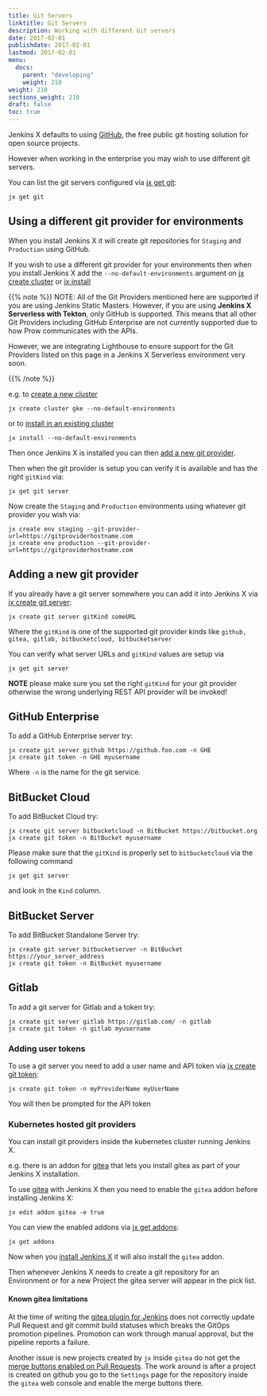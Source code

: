 ```yaml
---
title: Git Servers
linktitle: Git Servers
description: Working with different Git servers 
date: 2017-02-01
publishdate: 2017-02-01
lastmod: 2017-02-01
menu:
  docs:
    parent: "developing"
    weight: 210
weight: 210
sections_weight: 210
draft: false
toc: true
---
```



Jenkins X defaults to using [GitHub](https://github.com/), the free public git hosting solution for open source projects.
 
However when working in the enterprise you may wish to use different git servers.

You can list the git servers configured via [jx get git](/commands/jx_get_git):

```
jx get git
```

## Using a different git provider for environments

When you install Jenkins X it will create git repositories for `Staging` and `Production` using GitHub.

If you wish to use a different git provider for your environments then when you install Jenkins X add the `--no-default-environments` argument on [jx create cluster](/commands/jx_create_cluster/) or [jx install](/commands/jx_install/)


{{% note %}}
NOTE: All of the Git Providers mentioned here are supported if you are using Jenkins Static Masters.  However, if you are using **Jenkins X Serverless with Tekton**, only GitHub is supported.  This means that all other Git Providers including GitHub Enterprise are not currently supported due to how Prow communicates with the APIs.

However, we are integrating Lighthouse to ensure support for the Git Providers listed on this page in a Jenkins X Serverless environment very soon.

{{% /note %}}


e.g. to [create a new cluster](/getting-started/create-cluster/)
 
``` 
jx create cluster gke --no-default-environments
```

or to [install in an existing cluster](/getting-started/install-on-cluster/)

``` 
jx install --no-default-environments
```


Then once Jenkins X is installed you can then [add a new git provider](#adding-a-new-git-provider).

Then when the git provider is setup you can verify it is available and has the right `gitKind` via:

``` 
jx get git server
```


Now create the `Staging` and `Production` environments using whatever git provider you wish via:

``` 
jx create env staging --git-provider-url=https://gitproviderhostname.com
jx create env production --git-provider-url=https://gitproviderhostname.com
```


## Adding a new git provider

If you already have a git server somewhere you can add it into Jenkins X via [jx create git server](/commands/jx_create_git_server):
                                    
``` 
jx create git server gitKind someURL
```

Where the `gitKind` is one of the supported git provider kinds like `github, gitea, gitlab, bitbucketcloud, bitbucketserver`

You can verify what server URLs and `gitKind` values are setup via

``` 
jx get git server
```

**NOTE** please make sure you set the right `gitKind` for your git provider otherwise the wrong underlying REST API provider will be invoked! 

## GitHub Enterprise

To add a GitHub Enterprise server try:

``` 
jx create git server github https://github.foo.com -n GHE
jx create git token -n GHE myusername

```

Where `-n` is the name for the git service.

## BitBucket Cloud

To add BitBucket Cloud try:

```
jx create git server bitbucketcloud -n BitBucket https://bitbucket.org
jx create git token -n BitBucket myusername
```

Please make sure that the `gitKind` is properly set to `bitbucketcloud` via the following command

``` 
jx get git server
```

and look in the `Kind` column.

## BitBucket Server

To add BitBucket Standalone Server try:

```
jx create git server bitbucketserver -n BitBucket https://your_server_address
jx create git token -n BitBucket myusername
```

## Gitlab

To add a git server for Gitlab and a token try:

```
jx create git server gitlab https://gitlab.com/ -n gitlab
jx create git token -n gitlab myusername
```
   
   
### Adding user tokens

To use a git server you need to add a user name and API token via [jx create git token](/commands/jx_create_git_token):

``` 
jx create git token -n myProviderName myUserName
```

You will then be prompted for the API token 

### Kubernetes hosted git providers

You can install git providers inside the kubernetes cluster running Jenkins X. 

e.g. there is an addon for [gitea](https://gitea.io/en-us/) that lets you install gitea as part of your Jenkins X installation.

To use [gitea](https://gitea.io/en-us/) with Jenkins X then you need to enable the `gitea` addon before installing Jenkins X:

``` 
jx edit addon gitea -e true
``` 

You can view the enabled addons via [jx get addons](/commands/jx_get_addons):

``` 
jx get addons
``` 

Now when you [install Jenkins X](/getting-started/) it will also install the `gitea` addon. 

Then whenever Jenkins X needs to create a git repository for an Environment or for a new Project the gitea server will appear in the pick list.


#### Known gitea limitations

At the time of writing the [gitea plugin for Jenkins](https://issues.jenkins-ci.org/browse/JENKINS-50459) does not correctly update Pull Request and git commit build statuses which breaks the GitOps promotion pipelines. Promotion can work through manual approval, but the pipeline reports a failure.

Another issue is new projects created by `jx` inside `gitea` do not get the [merge buttons enabled on Pull Requests](https://github.com/go-gitea/go-sdk/issues/100). The work around is after a project is created on github you go to the `Settings` page for the repository inside the `gitea` web console and enable the merge buttons there. 


